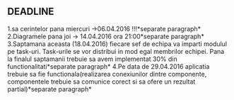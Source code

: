<h2>DEADLINE</h2>
1.sa cerintelor pana miercuri ->06.04.2016 !!!*separate paragraph*
2.Diagramele pana joi -> 14.04.2016 ora 21:00*separate paragraph*
3.Saptamana aceasta (18.04.2016) fiecare sef de echipa va imparti modulul pe task-uri. Task-urile se vor distribui in mod egal membrilor echipei. Pana la finalul saptamanii trebuie sa avem implementat 30% din functionalitati*separate paragraph*
4.Pe data de 29.04.2016 aplicatia trebuie sa fie functionala(realizarea conexiunilor dintre componente, componentele trebuie sa comunice corect si sa ofere un rezultat partial)*separate paragraph*

